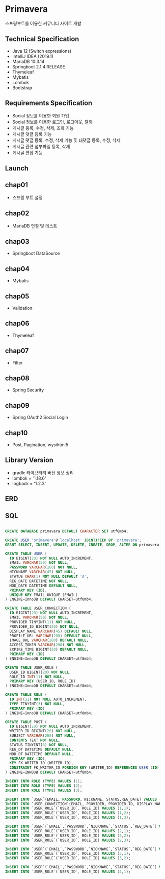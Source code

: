 # Primavera
스프링부트를 이용한 커뮤니티 사이트 개발

## Technical Specification
* Java 12 (Switch expressions)
* IntelliJ IDEA (2019.1)
* MariaDB 10.3.14
* Springboot 2.1.4.RELEASE
* Thymeleaf
* Mybatis
* Lombok
* Bootstrap

## Requirements Specification
* Social 정보를 이용한 회원 가입
* Social 정보를 이용한 로그인, 로그아웃, 탈퇴
* 게시글 등록, 수정, 삭제, 조회 기능
* 게시글 덧글 등록 기능
* 게시글 댓글 등록, 수정, 삭제 기능 및 대댓글 등록, 수정, 삭제
* 게시글 관련 첨부파일 등록, 삭제
* 게시글 편집 기능

## Launch

## chap01
* 스프링 부트 설정

## chap02
* MariaDB 연결 및 테스트

## chap03
* Springboot DataSource

## chap04
* Mybatis

## chap05
* Validation

## chap06
* Thymeleaf

## chap07
* Filter

## chap08
* Spring Security

## chap09
* Spring OAuth2 Social Login

## chap10
* Post, Pagination, wysihtml5

## Library Version
* gradle 라이브러리 버전 정보 정리
* lombok = '1.18.6'
* logback = '1.2.3'

## ERD

## SQL

```sql

CREATE DATABASE primavera DEFAULT CHARACTER SET utf8mb4;

CREATE USER 'primavera'@'localhost' IDENTIFIED BY 'primavera';
GRANT SELECT, INSERT, UPDATE, DELETE, CREATE, DROP, ALTER ON primavera.* TO 'primavera'@'localhost';

CREATE TABLE USER (
  ID BIGINT(20) NOT NULL AUTO_INCREMENT,
  EMAIL VARCHAR(50) NOT NULL,
  PASSWORD VARCHAR(100) NOT NULL,
  NICKNAME VARCHAR(45) NOT NULL,
  STATUS CHAR(1) NOT NULL DEFAULT 'A',
  REG_DATE DATETIME NOT NULL,
  MOD_DATE DATETIME DEFAULT NULL,
  PRIMARY KEY (ID),
  UNIQUE KEY EMAIL_UNIQUE (EMAIL)
) ENGINE=InnoDB DEFAULT CHARSET=utf8mb4;

CREATE TABLE USER_CONNECTION (
  ID BIGINT(20) NOT NULL AUTO_INCREMENT,
  EMAIL VARCHAR(50) NOT NULL,
  PROVIDER TINYINT(11) NOT NULL,
  PROVIDER_ID BIGINT(20) NOT NULL,
  DISPLAY_NAME VARCHAR(45) DEFAULT NULL,
  PROFILE_URL VARCHAR(200) DEFAULT NULL,
  IMAGE_URL VARCHAR(200) DEFAULT NULL,
  ACCESS_TOKEN VARCHAR(200) NOT NULL,
  EXPIRE_TIME BIGINT(20) DEFAULT NULL,
  PRIMARY KEY (ID)
) ENGINE=InnoDB DEFAULT CHARSET=utf8mb4;

CREATE TABLE USER_ROLE (
  USER_ID BIGINT(20) NOT NULL,
  ROLE_ID INT(11) NOT NULL,
  PRIMARY KEY (USER_ID, ROLE_ID)
) ENGINE=InnoDB DEFAULT CHARSET=utf8mb4;

CREATE TABLE ROLE (
  ID INT(11) NOT NULL AUTO_INCREMENT,
  TYPE TINYINT(3) NOT NULL,
  PRIMARY KEY (ID)
) ENGINE=InnoDB DEFAULT CHARSET=utf8mb4;

CREATE TABLE POST (
  ID BIGINT(20) NOT NULL AUTO_INCREMENT,
  WRITER_ID BIGINT(20) NOT NULL,
  SUBJECT VARCHAR(200) NOT NULL,
  CONTENTS TEXT NOT NULL,
  STATUS TINYINT(3) NOT NULL,
  REG_DT DATETIME DEFAULT NULL,
  MOD_DT DATETIME DEFAULT NULL,
  PRIMARY KEY (ID),
  KEY FK_WRITER_ID (WRITER_ID),
  CONSTRAINT FK_WRITER_ID FOREIGN KEY (WRITER_ID) REFERENCES USER (ID) ON DELETE NO ACTION ON UPDATE NO ACTION
) ENGINE=INNODB DEFAULT CHARSET=utf8mb4;

INSERT INTO ROLE (TYPE) VALUES (1);
INSERT INTO ROLE (TYPE) VALUES (2);
INSERT INTO ROLE (TYPE) VALUES (3);

INSERT INTO `USER`(EMAIL, PASSWORD, NICKNAME, STATUS,REG_DATE) VALUES ('Genius Choi', '{bcrypt}$2a$10$7UEHLpn1r4gZY2qxiZFJ5.7wa3Hdz8IXgxUtFogy0Ac10fh7TG4V.', 'Genius', 1, NOW());
INSERT INTO `USER_CONNECTION`(EMAIL, PROVIDER, PROVIDER_ID, DISPLAY_NAME, PROFILE_URL, IMAGE_URL, ACCESS_TOKEN, EXPIRE_TIME) VALUES ('Genius Choi', 1, 123456789, 'Genius', 'PROFILE', 'IMAGE', '1234567890', -1);
INSERT INTO `USER_ROLE`(`USER_ID`, ROLE_ID) VALUES (1,1);
INSERT INTO `USER_ROLE`(`USER_ID`, ROLE_ID) VALUES (1,2);
INSERT INTO `USER_ROLE`(`USER_ID`, ROLE_ID) VALUES (1,3);

INSERT INTO `USER`(`EMAIL`,`PASSWORD`,`NICKNAME`,`STATUS`,`REG_DATE`) VALUES ('Son Heung-min', '{bcrypt}$2a$10$7UEHLpn1r4gZY2qxiZFJ5.7wa3Hdz8IXgxUtFogy0Ac10fh7TG4V.', 'Son', 1, NOW());
INSERT INTO `USER_ROLE`(`USER_ID`, ROLE_ID) VALUES (2,1);
INSERT INTO `USER_ROLE`(`USER_ID`, ROLE_ID) VALUES (2,2);
INSERT INTO `USER_ROLE`(`USER_ID`, ROLE_ID) VALUES (2,3);

INSERT INTO `USER`(`EMAIL`,`PASSWORD`,`NICKNAME`,`STATUS`,`REG_DATE`) VALUES ('Lionel Messi', '{bcrypt}$2a$10$7UEHLpn1r4gZY2qxiZFJ5.7wa3Hdz8IXgxUtFogy0Ac10fh7TG4V.', 'Messi', 1, NOW());
INSERT INTO `USER_ROLE`(`USER_ID`, ROLE_ID) VALUES (3,1);
INSERT INTO `USER_ROLE`(`USER_ID`, ROLE_ID) VALUES (3,2);

INSERT INTO `USER`(`EMAIL`,`PASSWORD`,`NICKNAME`,`STATUS`,`REG_DATE`) VALUES ('Cristiano Ronaldo', '{bcrypt}$2a$10$7UEHLpn1r4gZY2qxiZFJ5.7wa3Hdz8IXgxUtFogy0Ac10fh7TG4V.', 'Ronaldo', 1, NOW());
INSERT INTO `USER_ROLE`(`USER_ID`, ROLE_ID) VALUES (4,1);

```